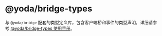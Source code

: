 # @yoda/bridge-types

与 `@yoda/bridge` 配套的类型定义库，包含客户端桥和事件的类型声明，详细请参考 [@yoda/bridge-types 使用手册](https://docs.corp.kuaishou.com/k/home/VTeim2E1429c/fcACdcEV96eEiSRM0fVSzFTlH)。

